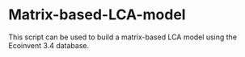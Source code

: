 # Matrix-based-LCA-model
This script can be used to build a matrix-based LCA model using the Ecoinvent 3.4 database.
